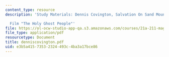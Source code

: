 ```yaml
---
content_type: resource
description: 'Study Materials: Dennis Covington, Salvation On Sand Mountain

  Film "The Holy Ghost People"'
file: https://ol-ocw-studio-app-qa.s3.amazonaws.com/courses/21a-211-magic-witchcraft-and-the-spirit-world-fall-2003/e3b5a41573532324493c4ba3a17bce86_denniscovington.pdf
file_type: application/pdf
resourcetype: Document
title: denniscovington.pdf
uid: e3b5a415-7353-2324-493c-4ba3a17bce86
---
```

